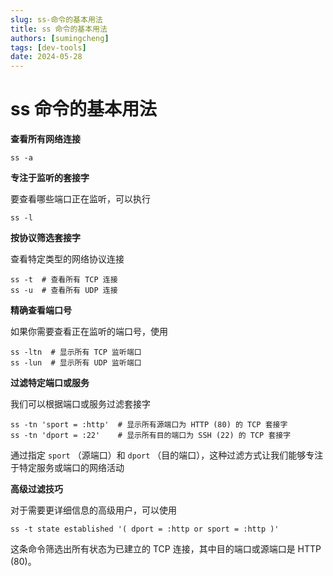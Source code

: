 ```yaml
---
slug: ss-命令的基本用法
title: ss 命令的基本用法
authors: [sumingcheng]
tags: [dev-tools]
date: 2024-05-28
---
```


# ss 命令的基本用法

**查看所有网络连接**

```
ss -a
```

**专注于监听的套接字**

要查看哪些端口正在监听，可以执行

```
ss -l
```

**按协议筛选套接字**

查看特定类型的网络协议连接

```
ss -t  # 查看所有 TCP 连接
ss -u  # 查看所有 UDP 连接
```

**精确查看端口号**

如果你需要查看正在监听的端口号，使用

```
ss -ltn  # 显示所有 TCP 监听端口
ss -lun  # 显示所有 UDP 监听端口
```

**过滤特定端口或服务**

我们可以根据端口或服务过滤套接字

```
ss -tn 'sport = :http'  # 显示所有源端口为 HTTP (80) 的 TCP 套接字
ss -tn 'dport = :22'    # 显示所有目的端口为 SSH (22) 的 TCP 套接字
```

通过指定 `sport` （源端口）和 `dport` （目的端口），这种过滤方式让我们能够专注于特定服务或端口的网络活动

**高级过滤技巧**

对于需要更详细信息的高级用户，可以使用

```
ss -t state established '( dport = :http or sport = :http )'
```

这条命令筛选出所有状态为已建立的 TCP 连接，其中目的端口或源端口是 HTTP (80)。
